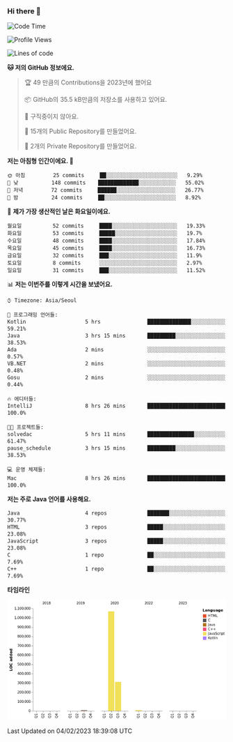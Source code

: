 ### Hi there 👋

<!--
**otm0937/otm0937** is a ✨ _special_ ✨ repository because its `README.md` (this file) appears on your GitHub profile.

Here are some ideas to get you started:

- 🔭 I’m currently working on ...
- 🌱 I’m currently learning ...
- 👯 I’m looking to collaborate on ...
- 🤔 I’m looking for help with ...
- 💬 Ask me about ...
- 📫 How to reach me: ...
- 😄 Pronouns: ...
- ⚡ Fun fact: ...
-->

  <!--START_SECTION:waka-->
![Code Time](http://img.shields.io/badge/Code%20Time-918%20hrs%2033%20mins-blue)

![Profile Views](http://img.shields.io/badge/Profile%20Views-0-blue)

![Lines of code](https://img.shields.io/badge/%EC%A0%80%EB%8A%94%20%EC%97%AC%ED%83%9C%EA%B9%8C%EC%A7%80%20-1%20Million%20%EC%A4%84%EC%9D%98%20%EC%BD%94%EB%93%9C%EB%A5%BC%20%EC%9E%91%EC%84%B1%ED%96%88%EC%96%B4%EC%9A%94.-blue)

**🐱 저의 GitHub 정보에요.** 

> 🏆 49 만큼의 Contributions을 2023년에 했어요
 > 
> 📦 GitHub의 35.5 kB만큼의 저장소를 사용하고 있어요. 
 > 
> 🚫 구직중이지 않아요.
 > 
> 📜 15개의 Public Repository를 만들었어요. 
 > 
> 🔑 2개의 Private Repository를 만들었어요.  
 > 
**저는 아침형 인간이에요. 🐤** 

```text
🌞 아침         25 commits     ██░░░░░░░░░░░░░░░░░░░░░░░   9.29% 
🌆 낮　         148 commits    █████████████░░░░░░░░░░░░   55.02% 
🌃 저녁         72 commits     ██████░░░░░░░░░░░░░░░░░░░   26.77% 
🌙 밤　         24 commits     ██░░░░░░░░░░░░░░░░░░░░░░░   8.92%

```
📅 **제가 가장 생산적인 날은 화요일이에요.** 

```text
월요일          52 commits     ████░░░░░░░░░░░░░░░░░░░░░   19.33% 
화요일          53 commits     █████░░░░░░░░░░░░░░░░░░░░   19.7% 
수요일          48 commits     ████░░░░░░░░░░░░░░░░░░░░░   17.84% 
목요일          45 commits     ████░░░░░░░░░░░░░░░░░░░░░   16.73% 
금요일          32 commits     ███░░░░░░░░░░░░░░░░░░░░░░   11.9% 
토요일          8 commits      ░░░░░░░░░░░░░░░░░░░░░░░░░   2.97% 
일요일          31 commits     ███░░░░░░░░░░░░░░░░░░░░░░   11.52%

```


📊 **저는 이번주를 이렇게 시간을 보냈어요.** 

```text
⌚︎ Timezone: Asia/Seoul

💬 프로그래밍 언어들: 
Kotlin                   5 hrs               ██████████████░░░░░░░░░░░   59.21% 
Java                     3 hrs 15 mins       █████████░░░░░░░░░░░░░░░░   38.53% 
Ada                      2 mins              ░░░░░░░░░░░░░░░░░░░░░░░░░   0.57% 
VB.NET                   2 mins              ░░░░░░░░░░░░░░░░░░░░░░░░░   0.48% 
Gosu                     2 mins              ░░░░░░░░░░░░░░░░░░░░░░░░░   0.44%

🔥 에디터들: 
IntelliJ                 8 hrs 26 mins       █████████████████████████   100.0%

🐱‍💻 프로젝트들: 
solvedac                 5 hrs 11 mins       ███████████████░░░░░░░░░░   61.47% 
pause_schedule           3 hrs 15 mins       █████████░░░░░░░░░░░░░░░░   38.53%

💻 운영 체제들: 
Mac                      8 hrs 26 mins       █████████████████████████   100.0%

```

**저는 주로 Java 언어를 사용해요.** 

```text
Java                     4 repos             ███████░░░░░░░░░░░░░░░░░░   30.77% 
HTML                     3 repos             █████░░░░░░░░░░░░░░░░░░░░   23.08% 
JavaScript               3 repos             █████░░░░░░░░░░░░░░░░░░░░   23.08% 
C                        1 repo              ██░░░░░░░░░░░░░░░░░░░░░░░   7.69% 
C++                      1 repo              ██░░░░░░░░░░░░░░░░░░░░░░░   7.69%

```


**타임라인**

![Chart not found](https://raw.githubusercontent.com/otm0937/otm0937/main/charts/bar_graph.png) 


 Last Updated on 04/02/2023 18:39:08 UTC
<!--END_SECTION:waka-->
